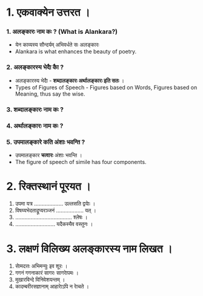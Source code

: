 # 1. एकवाक्येन उत्तरत ।
### 1. अलङ्कारः नाम कः ? (What is Alankara?)
* येन काव्यस्य सौन्दर्यम्‌ अभिवर्धते सः अलङ्कारः
* Alankara is what enhances the beauty of poetry.
### 2. अलङ्कारस्य भेदाै काै ?
* अलङ्कारस्य भेदाै - **शब्दालङ्कारः अर्थालङ्कारः इति सतः**  ।
* Types of Figures of Speech - Figures based on Words, Figures based on Meaning, thus say the wise.
### 3. शब्दालङ्कारः नाम कः ?
### 4. अर्थालङ्कारः नाम कः ?
### 5. उपमालङ्कारे कति अंशाः भवन्ति ?
*  उपमालङ्कार **चत्वारः** अंशाः भवन्ति ।
* The figure of speech of simile has four components.

# 2. रिक्तस्थानं पूरयत ।
1. उपमा यत्र ................... उल्लसति द्वयाेः ।
2. विषय्यभेदताद्रूप्यरञ्जनं .................. यत् ।
3. ..................................... श्लेषः ।
4. .......................... यदैकस्यैव वस्तुनः ।

# 3. लक्षणं विलिख्य अलङ्कारस्य नाम लिखत ।
1. साेमदत्तः अभिमन्युः इव शूरः ।
2. गगनं गगनाकारं सागरः सागराेपमः ।
3. मुखारविन्दे विनिवेशयन्तम् ।
4. कादम्बरीरसज्ञानाम् आहाराेऽपि न राेचते ।

